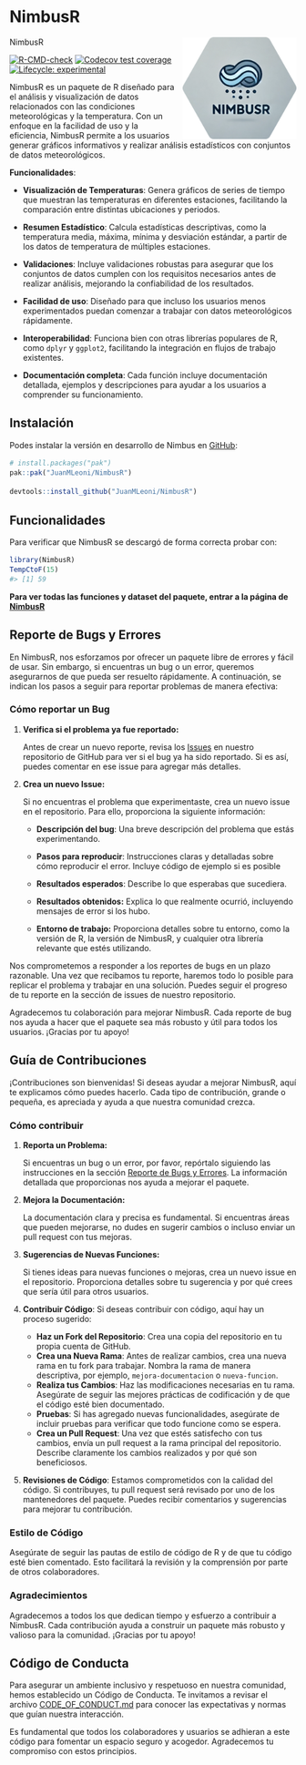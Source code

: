 
<!-- README.md is generated from README.Rmd. Please edit that file -->

# NimbusR

NimbusR
<img src="imagenes/Logo2.png" alt="NimbusR" align="right" style="float: right; margin-left: 10px;" width="200"/>

<!-- badges: start -->

[![R-CMD-check](https://github.com/JuanMLeoni/NimbusR/actions/workflows/R-CMD-check.yaml/badge.svg)](https://github.com/JuanMLeoni/NimbusR/actions/workflows/R-CMD-check.yaml)
[![Codecov test
coverage](https://codecov.io/gh/JuanMLeoni/NimbusR/graph/badge.svg)](https://app.codecov.io/gh/JuanMLeoni/NimbusR)
[![Lifecycle:
experimental](https://img.shields.io/badge/lifecycle-experimental-orange.svg)](https://lifecycle.r-lib.org/articles/stages.html#experimental)

<!-- badges: end -->

NimbusR es un paquete de R diseñado para el análisis y visualización de
datos relacionados con las condiciones meteorológicas y la temperatura.
Con un enfoque en la facilidad de uso y la eficiencia, NimbusR permite a
los usuarios generar gráficos informativos y realizar análisis
estadísticos con conjuntos de datos meteorológicos.

**Funcionalidades**:

- **Visualización de Temperaturas**: Genera gráficos de series de tiempo
  que muestran las temperaturas en diferentes estaciones, facilitando la
  comparación entre distintas ubicaciones y periodos.

- **Resumen Estadístico**: Calcula estadísticas descriptivas, como la
  temperatura media, máxima, mínima y desviación estándar, a partir de
  los datos de temperatura de múltiples estaciones.

- **Validaciones**: Incluye validaciones robustas para asegurar que los
  conjuntos de datos cumplen con los requisitos necesarios antes de
  realizar análisis, mejorando la confiabilidad de los resultados.

- **Facilidad de uso**: Diseñado para que incluso los usuarios menos
  experimentados puedan comenzar a trabajar con datos meteorológicos
  rápidamente.

- **Interoperabilidad**: Funciona bien con otras librerías populares de
  R, como `dplyr` y `ggplot2`, facilitando la integración en flujos de
  trabajo existentes.

- **Documentación completa**: Cada función incluye documentación
  detallada, ejemplos y descripciones para ayudar a los usuarios a
  comprender su funcionamiento.

## Instalación

Podes instalar la versión en desarrollo de Nimbus en
[GitHub](https://github.com/JuanMLeoni/NimbusR):

``` r
# install.packages("pak")
pak::pak("JuanMLeoni/NimbusR")

devtools::install_github("JuanMLeoni/NimbusR")
```

## Funcionalidades

Para verificar que NimbusR se descargó de forma correcta probar con:

``` r
library(NimbusR)
TempCtoF(15)
#> [1] 59
```

**Para ver todas las funciones y dataset del paquete, entrar a la página
de [NimbusR](https://juanmleoni.github.io/NimbusR/)**

## Reporte de Bugs y Errores

En NimbusR, nos esforzamos por ofrecer un paquete libre de errores y
fácil de usar. Sin embargo, si encuentras un bug o un error, queremos
asegurarnos de que pueda ser resuelto rápidamente. A continuación, se
indican los pasos a seguir para reportar problemas de manera efectiva:

### Cómo reportar un Bug

1.  **Verifica si el problema ya fue reportado:**

    Antes de crear un nuevo reporte, revisa los
    [Issues](https://github.com/JuanMLeoni/NimbusR/issues) en nuestro
    repositorio de GitHub para ver si el bug ya ha sido reportado. Si es
    así, puedes comentar en ese issue para agregar más detalles.

2.  **Crea un nuevo Issue:**

    Si no encuentras el problema que experimentaste, crea un nuevo issue
    en el repositorio. Para ello, proporciona la siguiente información:

    - **Descripción del bug**: Una breve descripción del problema que
      estás experimentando.

    - **Pasos para reproducir**: Instrucciones claras y detalladas sobre
      cómo reproducir el error. Incluye código de ejemplo si es posible

    - **Resultados esperados**: Describe lo que esperabas que sucediera.

    - **Resultados obtenidos:** Explica lo que realmente ocurrió,
      incluyendo mensajes de error si los hubo.

    - **Entorno de trabajo:** Proporciona detalles sobre tu entorno,
      como la versión de R, la versión de NimbusR, y cualquier otra
      librería relevante que estés utilizando.

Nos comprometemos a responder a los reportes de bugs en un plazo
razonable. Una vez que recibamos tu reporte, haremos todo lo posible
para replicar el problema y trabajar en una solución. Puedes seguir el
progreso de tu reporte en la sección de issues de nuestro repositorio.

Agradecemos tu colaboración para mejorar NimbusR. Cada reporte de bug
nos ayuda a hacer que el paquete sea más robusto y útil para todos los
usuarios. ¡Gracias por tu apoyo!

## Guía de Contribuciones

¡Contribuciones son bienvenidas! Si deseas ayudar a mejorar NimbusR,
aquí te explicamos cómo puedes hacerlo. Cada tipo de contribución,
grande o pequeña, es apreciada y ayuda a que nuestra comunidad crezca.

### Cómo contribuir

1.  **Reporta un Problema:**

    Si encuentras un bug o un error, por favor, repórtalo siguiendo las
    instrucciones en la sección [Reporte de Bugs y
    Errores](#reporte-de-bugs-y-errores). La información detallada que
    proporcionas nos ayuda a mejorar el paquete.

2.  **Mejora la Documentación:**

    La documentación clara y precisa es fundamental. Si encuentras áreas
    que pueden mejorarse, no dudes en sugerir cambios o incluso enviar
    un pull request con tus mejoras.

3.  **Sugerencias de Nuevas Funciones:**

    Si tienes ideas para nuevas funciones o mejoras, crea un nuevo issue
    en el repositorio. Proporciona detalles sobre tu sugerencia y por
    qué crees que sería útil para otros usuarios.

4.  **Contribuir Código**: Si deseas contribuir con código, aquí hay un
    proceso sugerido:

    - **Haz un Fork del Repositorio**: Crea una copia del repositorio en
      tu propia cuenta de GitHub.
    - **Crea una Nueva Rama**: Antes de realizar cambios, crea una nueva
      rama en tu fork para trabajar. Nombra la rama de manera
      descriptiva, por ejemplo, `mejora-documentacion` o
      `nueva-funcion`.
    - **Realiza tus Cambios**: Haz las modificaciones necesarias en tu
      rama. Asegúrate de seguir las mejores prácticas de codificación y
      de que el código esté bien documentado.
    - **Pruebas**: Si has agregado nuevas funcionalidades, asegúrate de
      incluir pruebas para verificar que todo funcione como se espera.
    - **Crea un Pull Request**: Una vez que estés satisfecho con tus
      cambios, envía un pull request a la rama principal del
      repositorio. Describe claramente los cambios realizados y por qué
      son beneficiosos.

5.  **Revisiones de Código**: Estamos comprometidos con la calidad del
    código. Si contribuyes, tu pull request será revisado por uno de los
    mantenedores del paquete. Puedes recibir comentarios y sugerencias
    para mejorar tu contribución.

### Estilo de Código

Asegúrate de seguir las pautas de estilo de código de R y de que tu
código esté bien comentado. Esto facilitará la revisión y la comprensión
por parte de otros colaboradores.

### Agradecimientos

Agradecemos a todos los que dedican tiempo y esfuerzo a contribuir a
NimbusR. Cada contribución ayuda a construir un paquete más robusto y
valioso para la comunidad. ¡Gracias por tu apoyo!

## Código de Conducta

Para asegurar un ambiente inclusivo y respetuoso en nuestra comunidad,
hemos establecido un Código de Conducta. Te invitamos a revisar el
archivo [CODE_OF_CONDUCT.md](CODE_OF_CONDUCT.md) para conocer las
expectativas y normas que guían nuestra interacción.

Es fundamental que todos los colaboradores y usuarios se adhieran a este
código para fomentar un espacio seguro y acogedor. Agradecemos tu
compromiso con estos principios.
